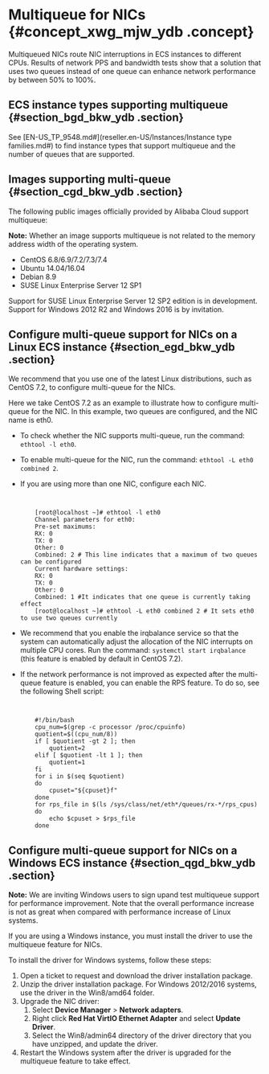 # Multiqueue for NICs {#concept_xwg_mjw_ydb .concept}

Multiqueued NICs route NIC interruptions in ECS instances to different CPUs. Results of network PPS and bandwidth tests show that a solution that uses two queues instead of one queue can enhance network performance by between 50% to 100%.

## ECS instance types supporting multiqueue {#section_bgd_bkw_ydb .section}

See [EN-US\_TP\_9548.md\#](reseller.en-US/Instances/Instance type families.md#) to find instance types that support multiqueue and the number of queues that are supported.

## Images supporting multi-queue {#section_cgd_bkw_ydb .section}

The following public images officially provided by Alibaba Cloud support multiqueue:

**Note:** Whether an image supports multiqueue is not related to the memory address width of the operating system.

-   CentOS 6.8/6.9/7.2/7.3/7.4
-   Ubuntu 14.04/16.04
-   Debian 8.9
-   SUSE Linux Enterprise Server 12 SP1

Support for SUSE Linux Enterprise Server 12 SP2 edition is in development. Support for Windows 2012 R2 and Windows 2016 is by invitation.

## Configure multi-queue support for NICs on a Linux ECS instance {#section_egd_bkw_ydb .section}

We recommend that you use one of the latest Linux distributions, such as CentOS 7.2, to configure multi-queue for the NICs.

Here we take CentOS 7.2 as an example to illustrate how to configure multi-queue for the NIC. In this example, two queues are configured, and the NIC name is eth0.

-   To check whether the NIC supports multi-queue, run the command: `ethtool -l eth0`.

-   To enable multi-queue for the NIC, run the command: `ethtool -L eth0 combined 2`.

-   If you are using more than one NIC, configure each NIC.

    ``` {#codeblock_rxi_4dc_zq8}
    
    
        [root@localhost ~]# ethtool -l eth0
        Channel parameters for eth0:
        Pre-set maximums:
        RX: 0
        TX: 0
        Other: 0
        Combined: 2 # This line indicates that a maximum of two queues can be configured
        Current hardware settings:
        RX: 0
        TX: 0
        Other: 0
        Combined: 1 #It indicates that one queue is currently taking effect
        [root@localhost ~]# ethtool -L eth0 combined 2 # It sets eth0 to use two queues currently
    ```

-   We recommend that you enable the irqbalance service so that the system can automatically adjust the allocation of the NIC interrupts on multiple CPU cores. Run the command: `systemctl start irqbalance` \(this feature is enabled by default in CentOS 7.2\).

-   If the network performance is not improved as expected after the multi-queue feature is enabled, you can enable the RPS feature. To do so, see the following Shell script:

    ``` {#codeblock_k5t_rlw_aj6}
    
    
        #!/bin/bash
        cpu_num=$(grep -c processor /proc/cpuinfo)
        quotient=$((cpu_num/8))
        if [ $quotient -gt 2 ]; then
            quotient=2
        elif [ $quotient -lt 1 ]; then
            quotient=1
        fi
        for i in $(seq $quotient)
        do
            cpuset="${cpuset}f"
        done
        for rps_file in $(ls /sys/class/net/eth*/queues/rx-*/rps_cpus)
        do
            echo $cpuset > $rps_file
        done
    ```


## Configure multi-queue support for NICs on a Windows ECS instance {#section_qgd_bkw_ydb .section}

**Note:** We are inviting Windows users to sign upand test multiqueue support for performance improvement. Note that the overall performance increase is not as great when compared with performance increase of Linux systems.

If you are using a Windows instance, you must install the driver to use the multiqueue feature for NICs.

To install the driver for Windows systems, follow these steps:

1.  Open a ticket to request and download the driver installation package.
2.  Unzip the driver installation package. For Windows 2012/2016 systems, use the driver in the Win8/amd64 folder.
3.  Upgrade the NIC driver:
    1.  Select **Device Manager** \> **Network adapters**.
    2.  Right click **Red Hat VirtIO Ethernet Adapter** and select **Update Driver**.
    3.  Select the Win8/admin64 directory of the driver directory that you have unzipped, and update the driver.
4.  Restart the Windows system after the driver is upgraded for the multiqueue feature to take effect.

